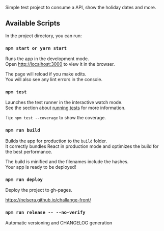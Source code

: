 Simple test project to consume a API, show the holiday dates and more.

## Available Scripts

In the project directory, you can run:

### `npm start or yarn start`

Runs the app in the development mode.<br>
Open [http://localhost:3000](http://localhost:3000) to view it in the browser.

The page will reload if you make edits.<br>
You will also see any lint errors in the console.

### `npm test`

Launches the test runner in the interactive watch mode.<br>
See the section about [running tests](#running-tests) for more information.

Tip: `npm test --coverage` to show the coverage.

### `npm run build`

Builds the app for production to the `build` folder.<br>
It correctly bundles React in production mode and optimizes the build for the best performance.

The build is minified and the filenames include the hashes.<br>
Your app is ready to be deployed!

### `npm run deploy`

Deploy the project to gh-pages.

https://nelsera.github.io/challange-front/

### `npm run release -- --no-verify`

Automatic versioning and CHANGELOG generation